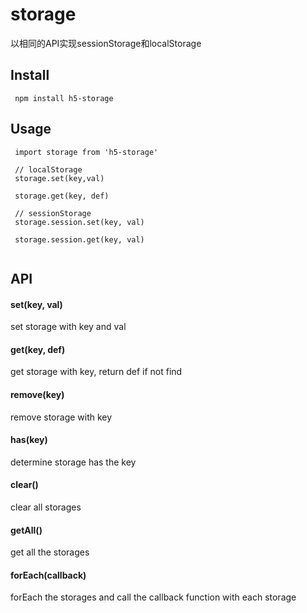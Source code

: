 # storage

以相同的API实现sessionStorage和localStorage

## Install

```
 npm install h5-storage
```

## Usage

```
 import storage from 'h5-storage'
 
 // localStorage
 storage.set(key,val) 
 
 storage.get(key, def)
 
 // sessionStorage
 storage.session.set(key, val)
 
 storage.session.get(key, val)
 
```

## API

#### set(key, val)

set storage with key and val

#### get(key, def)

get storage with key, return def if not find

#### remove(key)

remove storage with key

#### has(key)

determine storage has the key

#### clear()
clear all storages

#### getAll()
get all the storages

#### forEach(callback)
forEach the storages and call the callback function with each storage